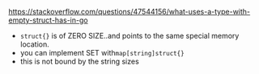 https://stackoverflow.com/questions/47544156/what-uses-a-type-with-empty-struct-has-in-go

- `struct{}` is of ZERO SIZE..and points to the same special memory location.
- you can implement SET with`map[string]struct{}`
-  this is not bound by the string sizes